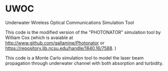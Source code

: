 # UWOC
Underwater Wireless Optical Communications Simulation Tool

This code is the modified version of the "PHOTONATOR" simulation tool by William Cox 
(which is avaiable at http://www.github.com/gallamine/Photonator 
or  https://repository.lib.ncsu.edu/handle/1840.16/7588. )

This code is a Monte Carlo simulation tool to model the laser beam propagation through underwater channel with both absorption and turbidity. 
